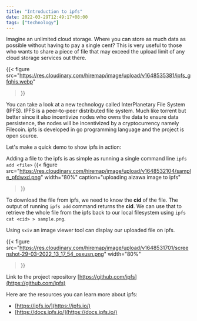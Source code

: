 ```yaml
---
title: "Introduction to ipfs"
date: 2022-03-29T12:49:17+08:00
tags: ["technology"]
---
```


Imagine an unlimited cloud storage. Where you can store as much data as
possible without having to pay a single cent? This is very useful to those who
wants to share a piece of file that may exceed the upload limit of any cloud
storage services out there.

{{< figure 
src="https://res.cloudinary.com/hiremap/image/upload/v1648535381/ipfs_gfqhis.webp"
>}}

You can take a look at a new technology called InterPlanetary File System
(IPFS). IPFS is a peer-to-peer distributed file system. Much like torrent but
better since it also incentivize nodes who owns the data to ensure data 
persistence, the nodes will be incentivized by a cryptocurrency namely Filecoin.
ipfs is developed in go programming language and the project is open source. 

Let's make a quick demo to show ipfs in action:

Adding a file to the ipfs is as simple as running a single command line 
`ipfs add <file>`
{{< figure
src="https://res.cloudinary.com/hiremap/image/upload/v1648532104/sample_pfdwxd.png" 
width="80%"
caption="uploading aizawa image to ipfs"
>}}

To download the file from ipfs, we need to know the **cid** of the file. The
output of running `ipfs add` command returns the **cid**. We can use that to
retrieve the whole file from the ipfs back to our local filesystem using 
`ipfs cat <cid> > sample.png`.

Using `sxiv` an image viewer tool can display our uploaded file on ipfs.

{{< figure 
src="https://res.cloudinary.com/hiremap/image/upload/v1648531701/screenshot-29-03-2022_13_17_54_osxusn.png"
width="80%"
>}}

Link to the project repository [https://github.com/ipfs](https://github.com/ipfs)

Here are the resources you can learn more about ipfs:
  - [https://ipfs.io/](https://ipfs.io/)
  - [https://docs.ipfs.io/](https://docs.ipfs.io/)


